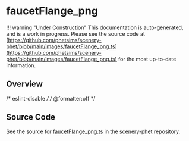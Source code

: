 # faucetFlange_png

!!! warning "Under Construction"
    This documentation is auto-generated, and is a work in progress. Please see the source code at
    [https://github.com/phetsims/scenery-phet/blob/main/images/faucetFlange_png.ts](https://github.com/phetsims/scenery-phet/blob/main/images/faucetFlange_png.ts) for the most up-to-date information.

## Overview

/* eslint-disable */
/* @formatter:off */



## Source Code

See the source for [faucetFlange_png.ts](https://github.com/phetsims/scenery-phet/blob/main/images/faucetFlange_png.ts) in the [scenery-phet](https://github.com/phetsims/scenery-phet) repository.
